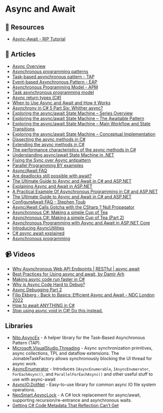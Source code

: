 # Async and Await

## 📘 Resources
- [Async-Await - RIP Tutorial](https://riptutorial.com/csharp/topic/48/async-await)
## 📝 Articles

- [Async Overview](https://docs.microsoft.com/en-us/dotnet/standard/async)
- [Asynchronous programming patterns](https://docs.microsoft.com/en-us/dotnet/standard/asynchronous-programming-patterns/)
- [Task-based asynchronous pattern - TAP](https://b2n.ir/143257)
- [Event-based Asynchronous Pattern - EAP](https://b2n.ir/604805)
- [Asynchronous Programming Model - APM](https://docs.microsoft.com/en-us/dotnet/standard/asynchronous-programming-patterns/asynchronous-programming-model-apm)
- [Task asynchronous programming model](https://docs.microsoft.com/en-us/dotnet/csharp/programming-guide/concepts/async/task-asynchronous-programming-model)
- [Async return types (C#)](https://docs.microsoft.com/en-us/dotnet/csharp/programming-guide/concepts/async/async-return-types)
- [When to Use Async and Await and How it Works](https://hamidmosalla.com/2018/03/30/when-to-use-async-and-await-and-how-it-works/)
- [Asynchrony in C# 5 Part Six: Whither async?](https://docs.microsoft.com/en-us/archive/blogs/ericlippert/asynchrony-in-c-5-part-six-whither-async)
- [Exploring the async/await State Machine – Series Overview](https://vkontech.com/exploring-the-async-await-state-machine-series-overview/)
- [Exploring the async/await State Machine – The Awaitable Pattern](https://vkontech.com/exploring-the-async-await-state-machine-the-awaitable-pattern/)
- [Exploring the async/await State Machine – Main Workflow and State Transitions](https://vkontech.com/exploring-the-async-await-state-machine-main-workflow-and-state-transitions/)
- [Exploring the async/await State Machine – Conceptual Implementation](https://vkontech.com/exploring-the-async-await-state-machine-conceptual-implementation/)
- [Dissecting the async methods in C#](https://devblogs.microsoft.com/premier-developer/dissecting-the-async-methods-in-c/)
- [Extending the async methods in C#](https://devblogs.microsoft.com/premier-developer/extending-the-async-methods-in-c/)
- [The performance characteristics of the async methods in C#](https://devblogs.microsoft.com/premier-developer/the-performance-characteristics-of-async-methods/)
- [Understanding async/await State Machine in .NET](https://mykkon.work/async-state-machine/)
- [Fixing the Sync over Async antipattern](https://makolyte.com/fixing-the-sync-over-async-antipattern/)
- [Parallel Programming BY examples](http://diranieh.com/NETCSharp/ParallelWithExamples.htm)
- [Async/Await FAQ](https://devblogs.microsoft.com/pfxteam/asyncawait-faq/)
- [Are deadlocks still possible with await?](https://devblogs.microsoft.com/pfxteam/are-deadlocks-still-possible-with-await/)
- [The Ultimate Guide to Async and Await in C# and ASP.NET](https://exceptionnotfound.net/async-await-in-asp-net-csharp-ultimate-guide/)
- [Explaining Async and Await in ASP.NET](https://exceptionnotfound.net/using-async-and-await-in-asp-net-what-do-these-keywords-mean/)
- [A Practical Example Of Asynchronous Programming in C# and ASP.NET](https://exceptionnotfound.net/asynchronous-programming-asp-net-csharp-practical-guide-refactoring/)
- [The Ultimate Guide to Async and Await in C# and ASP.NET](https://exceptionnotfound.net/async-await-in-asp-net-csharp-ultimate-guide/)
- [ConfigureAwait FAQ - Stephen Toub](https://devblogs.microsoft.com/dotnet/configureawait-faq/)
- [Async/Await Calls Gotcha with the CSharp ? Null Propagator](https://weblog.west-wind.com/posts/2021/May/15/Async-Await-with-the-Null-Propagator)
- [Asynchronous C#: Making a simple Cup of Tea](https://dev.to/paulafahmy/asynchronous-c-making-a-simple-cup-of-tea-13i)
- [Asynchronous C#: Making a simple Cup of Tea (Part 2)](https://dev.to/paulafahmy/asynchronous-c-making-a-simple-cup-of-tea-part-2-1jcj)
- [Asynchronous Programming with Async and Await in ASP.NET Core](https://code-maze.com/asynchronous-programming-with-async-and-await-in-asp-net-core/)
- [Introducing AsyncUtilities](http://blog.i3arnon.com/2018/02/05/async-utilities/)
- [C# async await explained](https://blog.ndepend.com/c-async-await-explained/)
- [Asynchronous programming](https://learn.microsoft.com/en-us/dotnet/csharp/asynchronous-programming/async-scenarios)

## 📹 Videos
- [Why Asynchronous Web API Endpoints | RESTful | async await](https://www.youtube.com/watch?v=TnfCu7Osy-Q&ab_channel=FrankLiu)
- [Best Practices for Using async and await, by Damir Arh](https://www.youtube.com/watch?v=4JHwBX_qQE0)
- [Making async code run faster in C#](https://www.youtube.com/watch?v=gW19LaAYczI)
- [Why is Async Code Hard to Debug?](https://channel9.msdn.com/Shows/Visual-Studio-Toolbox/Why-is-Async-Code-Hard-to-Debug)
- [Async Debugging Part 2](https://channel9.msdn.com/Shows/Visual-Studio-Toolbox/Async-Debugging-Part-2)
- [Filip Ekberg - Back to Basics: Efficient Async and Await - NDC London 2022](https://www.youtube.com/watch?v=R3u4Gb7mazE)
- [How to await ANYTHING in C#](https://www.youtube.com/watch?v=ileC_qyLdD4)
- [Stop using async void in C#! Do this instead.](https://www.youtube.com/watch?v=ZFWxSQ-KjUc)

## Libraries
- [Nito.AsyncEx](https://github.com/StephenCleary/AsyncEx) - A helper library for the Task-Based Asynchronous Pattern (TAP).
- [Microsoft.VisualStudio.Threading](https://github.com/microsoft/vs-threading) - Async synchronization primitives, async collections, TPL and dataflow extensions. The JoinableTaskFactory allows synchronously blocking the UI thread for async work. 
- [AsyncEnumerator](https://github.com/Dasync/AsyncEnumerable) - Introduces `IAsyncEnumerable`, `IAsyncEnumerator`, `ForEachAsync()`, and `ParallelForEachAsync()` and other useful stuff to use with async-await 
- [AsyncIO.DotNet](https://github.com/firenero/AsyncIO) - Easy-to-use library for common async IO file system operations. 
- [NeoSmart.AsyncLock](https://github.com/neosmart/AsyncLock) - A C# lock replacement for async/await, supporting recursion/re-entrance and asynchronous waits. 
- [Getting C# Code Metadata That Reflection Can’t Get](https://www.youtube.com/watch?v=aaC16Fv2zes&t=451s)
